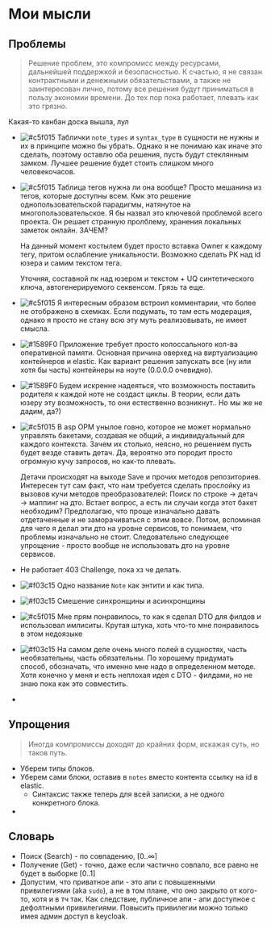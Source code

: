 # Мои мысли

## Проблемы

> Решение проблем, это компромисс между ресурсами, дальнейшей поддержкой и безопасностью. К счастью, я не связан
> контрактными и денежными обязательствами, а также не заинтересован лично, потому все решения будут приниматься в
> пользу
> экономии времени. До тех пор пока работает, плевать как это грязно.

Какая-то канбан доска вышла, лул
- ![#c5f015](https://placehold.co/15x15/c5f015/c5f015.png) Таблички `note_types` и `syntax_type` в сущности не нужны и их в принципе можно бы убрать. Однако я не понимаю как
  иначе это сделать, поэтому оставлю оба решения, пусть будут стеклянным замком. Лучшее решение будет стоить слишком
  много человекочасов.
- ![#c5f015](https://placehold.co/15x15/c5f015/c5f015.png) Таблица тегов нужна ли она вообще? Просто мешанина из тегов, которые доступны всем.
  Кмк это решение однопользовательской парадигмы, натянутое на многопользовательское. Я бы назвал это ключевой проблемой
  всего проекта. Он решает странную пролблему, хранения локальных заметок онлайн. ЗАЧЕМ?

  На данный момент костылем будет просто вставка Owner к каждому тегу, притом ослабление уникальности. Возможно сделать
  PK над id юзера и самим текстом тега.

  Уточняя, составной пк над юзером и текстом + UQ синтетического ключа, автогенерируемого секвенсом. Грязь та еще.
- ![#c5f015](https://placehold.co/15x15/c5f015/c5f015.png) Я интересным образом встроил комментарии, что более не отображено в схемках. Если подумать, то там есть модерация,
  однако я просто не стану всю эту муть реализовывать, не имеет смысла.
- ![#1589F0](https://placehold.co/15x15/1589F0/1589F0.png) Приложение требует просто колоссального кол-ва оперативной памяти. Основная причина оверхед на виртуализацию контейнеров и elastic. Как вариант решения запускать все (ну или хотя бы часть) контейнеры на ноуте (0.0.0.0 очевидно).
- ![#1589F0](https://placehold.co/15x15/1589F0/1589F0.png) Будем искренне надеяться, что возможность поставить родителя к каждой ноте не создаст циклы. В теории, если дать юзеру эту возможность, то они естественно возникнут.. Но мы же не дадим, да?)
- ![#c5f015](https://placehold.co/15x15/c5f015/c5f015.png) В asp ОРМ унылое говно, которое не может нормально управлять бакетами, создавая не общий, а индивидуальный для каждого контекста. Зачем их столько, неясно, но решением пусть будет везде ставить детач. Да, вероятно это породит просто огромную кучу запросов, но как-то плевать.
  
  Детачи происходят на выходе Save и прочих методов репозиториев. Интересен тут сам факт, что нам требуется сделать прослойку из вызовов кучи методов преобразователей: Поиск по строке -> детач -> маппинг на дто.
  Встает вопрос, а есть ли случаи когда этот бакет необходим? Предполагаю, что проще изначально давать отдетаченные и не заморачиваться с этим вовсе. Потом, вспоминая для чего я делал эти дто на уровне сервисов, то понимаем, что проблемы изначально не стоит. Следовательно следующее упрощение - просто вообще не использовать дто на уровне сервисов. 
- Не работает 403 Challenge, пока хз че делать. 
- ![#f03c15](https://placehold.co/15x15/f03c15/f03c15.png) Одно название `Note` как энтити и как типа. 
- ![#f03c15](https://placehold.co/15x15/f03c15/f03c15.png) Смешение синхронщины и асинхронщины
- ![#c5f015](https://placehold.co/15x15/c5f015/c5f015.png) Мне прям понравилось, то как я сделал DTO для филдов и использовал имлиситы. Крутая штука, хоть что-то мне понравилось в этом недоязыке
- ![#f03c15](https://placehold.co/15x15/f03c15/f03c15.png) На самом деле очень много полей в сущностях, часть необязательны, часть обязательны. По хорошему придумать способ, обозначать, что именно мне надо в определенном методе. Хотя конечно у меня и есть неплохая идея с DTO - филдами, но не знаю пока как это совместить. 
- 
## Упрощения

> Иногда компромиссы доходят до крайних форм, искажая суть, но таков путь.

- Уберем типы блоков.
- Уберем сами блоки, оставив в `notes` вместо контента ссылку на id в elastic.
  - Синтаксис также теперь для всей записки, а не одного конкретного блока. 
-

## Словарь
- Поиск (Search) - по совпадению, $[0..\infty]$
- Получение (Get) - точно, даже если частично совпало, все равно не будет в выборке $[0..1]$
- Допустим, что приватное апи - это апи с повышенными привилегиями (aka `sudo`), а не в том плане, что оно закрыто от кого-то, хотя и в тч так. Как следствие, публичное апи - апи доступное с дефолтными привилегиями. Повысить привилегии можно только имея админ доступ в keycloak.